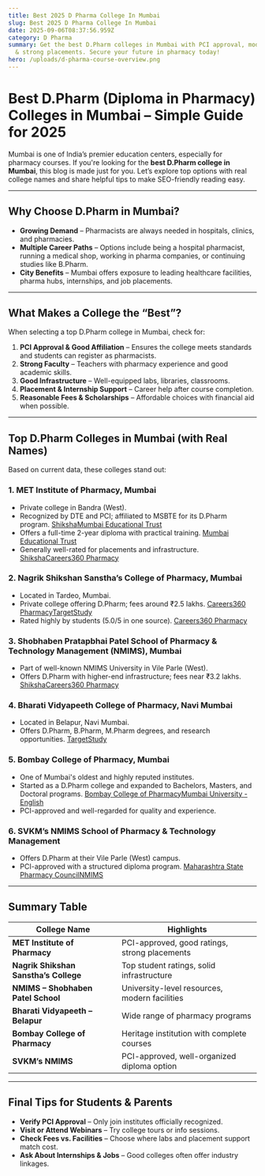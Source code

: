 ```yaml
---
title: Best 2025 D Pharma College In Mumbai
slug: Best 2025 D Pharma College In Mumbai
date: 2025-09-06T08:37:56.959Z
category: D Pharma
summary: Get the best D.Pharm colleges in Mumbai with PCI approval, modern labs
  & strong placements. Secure your future in pharmacy today!
hero: /uploads/d-pharma-course-overview.png
---
```

<!--StartFragment-->

# Best D.Pharm (Diploma in Pharmacy) Colleges in Mumbai – Simple Guide for 2025

Mumbai is one of India’s premier education centers, especially for pharmacy courses. If you're looking for the **best D.Pharm college in Mumbai**, this blog is made just for you. Let’s explore top options with real college names and share helpful tips to make SEO-friendly reading easy.

- - -

## Why Choose D.Pharm in Mumbai?

* **Growing Demand** – Pharmacists are always needed in hospitals, clinics, and pharmacies.
* **Multiple Career Paths** – Options include being a hospital pharmacist, running a medical shop, working in pharma companies, or continuing studies like B.Pharm.
* **City Benefits** – Mumbai offers exposure to leading healthcare facilities, pharma hubs, internships, and job placements.

- - -

## What Makes a College the “Best”?

When selecting a top D.Pharm college in Mumbai, check for:

1. **PCI Approval & Good Affiliation** – Ensures the college meets standards and students can register as pharmacists.
2. **Strong Faculty** – Teachers with pharmacy experience and good academic skills.
3. **Good Infrastructure** – Well-equipped labs, libraries, classrooms.
4. **Placement & Internship Support** – Career help after course completion.
5. **Reasonable Fees & Scholarships** – Affordable choices with financial aid when possible.

- - -

## Top D.Pharm Colleges in Mumbai (with Real Names)

Based on current data, these colleges stand out:

### 1. **MET Institute of Pharmacy, Mumbai**

* Private college in Bandra (West).
* Recognized by DTE and PCI; affiliated to MSBTE for its D.Pharm program. [Shiksha](https://www.shiksha.com/medicine-health-sciences/pharmacy/colleges/diploma-courses-mumbai-all?utm_source=chatgpt.com)[Mumbai Educational Trust](https://www.met.edu/institute/institute_of_pharmacy/DPharm?utm_source=chatgpt.com)
* Offers a full-time 2-year diploma with practical training. [Mumbai Educational Trust](https://www.met.edu/institute/institute_of_pharmacy/DPharm?utm_source=chatgpt.com)
* Generally well-rated for placements and infrastructure. [Shiksha](https://www.shiksha.com/medicine-health-sciences/pharmacy/colleges/diploma-courses-mumbai-all?utm_source=chatgpt.com)[Careers360 Pharmacy](https://pharmacy.careers360.com/colleges/list-of-diploma-pharmacy-colleges-in-mumbai?utm_source=chatgpt.com)

### 2. **Nagrik Shikshan Sanstha’s College of Pharmacy, Mumbai**

* Located in Tardeo, Mumbai.
* Private college offering D.Pharm; fees around ₹2.5 lakhs. [Careers360 Pharmacy](https://pharmacy.careers360.com/colleges/list-of-diploma-pharmacy-colleges-in-mumbai?utm_source=chatgpt.com)[TargetStudy](https://targetstudy.com/colleges/dpharma-diploma-colleges-in-mumbai.html?utm_source=chatgpt.com)
* Rated highly by students (5.0/5 in one source). [Careers360 Pharmacy](https://pharmacy.careers360.com/colleges/list-of-diploma-pharmacy-colleges-in-mumbai?utm_source=chatgpt.com)

### 3. **Shobhaben Pratapbhai Patel School of Pharmacy & Technology Management (NMIMS), Mumbai**

* Part of well-known NMIMS University in Vile Parle (West).
* Offers D.Pharm with higher-end infrastructure; fees near ₹3.2 lakhs. [Shiksha](https://www.shiksha.com/medicine-health-sciences/pharmacy/colleges/diploma-courses-mumbai-all?utm_source=chatgpt.com)[Careers360 Pharmacy](https://pharmacy.careers360.com/colleges/list-of-diploma-pharmacy-colleges-in-mumbai?utm_source=chatgpt.com)

### 4. **Bharati Vidyapeeth College of Pharmacy, Navi Mumbai**

* Located in Belapur, Navi Mumbai.
* Offers D.Pharm, B.Pharm, M.Pharm degrees, and research opportunities. [TargetStudy](https://targetstudy.com/colleges/dpharma-diploma-colleges-in-mumbai.html?utm_source=chatgpt.com)

### 5. **Bombay College of Pharmacy, Mumbai**

* One of Mumbai's oldest and highly reputed institutes.
* Started as a D.Pharm college and expanded to Bachelors, Masters, and Doctoral programs. [Bombay College of Pharmacy](https://www.bcp.edu.in/?utm_source=chatgpt.com)[Mumbai University - English](https://old.mu.ac.in/wp-content/uploads/2017/05/Pharmacy-CAP-Cluster-List.pdf?utm_source=chatgpt.com)
* PCI-approved and well-regarded for quality and experience.

### 6. **SVKM’s NMIMS School of Pharmacy & Technology Management**

* Offers D.Pharm at their Vile Parle (West) campus.
* PCI-approved with a structured diploma program. [Maharashtra State Pharmacy Council](https://mspcindia.org/Download/Docs/pci%20approved%20diploma%20colleges.pdf?utm_source=chatgpt.com)[NMIMS](https://www.nmims.edu/diploma-certificate-pharmacy?utm_source=chatgpt.com)

- - -

## Summary Table

| College Name                          | Highlights                                    |
| ------------------------------------- | --------------------------------------------- |
| **MET Institute of Pharmacy**         | PCI-approved, good ratings, strong placements |
| **Nagrik Shikshan Sanstha’s College** | Top student ratings, solid infrastructure     |
| **NMIMS – Shobhaben Patel School**    | University-level resources, modern facilities |
| **Bharati Vidyapeeth – Belapur**      | Wide range of pharmacy programs               |
| **Bombay College of Pharmacy**        | Heritage institution with complete courses    |
| **SVKM’s NMIMS**                      | PCI-approved, well-organized diploma option   |

- - -

## Final Tips for Students & Parents

* **Verify PCI Approval** – Only join institutes officially recognized.
* **Visit or Attend Webinars** – Try college tours or info sessions.
* **Check Fees vs. Facilities** – Choose where labs and placement support match cost.
* **Ask About Internships & Jobs** – Good colleges often offer industry linkages.

<!--EndFragment-->